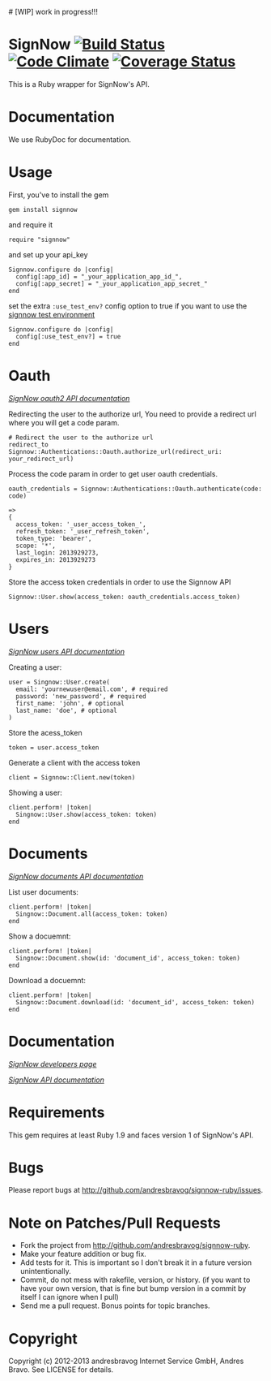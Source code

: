# [WIP] work in progress!!!

SignNow [![Build Status](https://secure.travis-ci.org/andresbravog/signnow-ruby.png)](https://travis-ci.org/andresbravog/signnow-ruby) [![Code Climate](https://codeclimate.com/github/andresbravog/signnow-ruby.png)](https://codeclimate.com/github/andresbravog/signnow-ruby) [![Coverage Status](https://coveralls.io/repos/andresbravog/signnow-ruby/badge.png)](https://coveralls.io/r/andresbravog/signnow-ruby)
======

This is a Ruby wrapper for SignNow's API.

Documentation
=====

We use RubyDoc for documentation.

Usage
======

First, you've to install the gem

    gem install signnow

and require it

    require "signnow"

and set up your api_key

    Signnow.configure do |config|
      config[:app_id] = "_your_application_app_id_",
      config[:app_secret] = "_your_application_app_secret_"
    end

set the extra ```:use_test_env?``` config option to true if you want to use the [signnow test environment](https://eval.signnow.com)

    Signnow.configure do |config|
      config[:use_test_env?] = true
    end

Oauth
=====

*[SignNow oauth2 API documentation](https://signnow.atlassian.net/wiki/display/SAPI/REST+Endpoints#RESTEndpoints-POST/oauth2)*

Redirecting the user to the authorize url, You need to provide a redirect url where you will get a code param.

    # Redirect the user to the authorize url
    redirect_to Signnow::Authentications::Oauth.authorize_url(redirect_uri: your_redirect_url)

Process the code param in order to get user oauth credentials.

    oauth_credentials = Signnow::Authentications::Oauth.authenticate(code: code)

    =>
    {
      access_token: '_user_access_token_',
      refresh_token: '_user_refresh_token',
      token_type: 'bearer',
      scope: '*',
      last_login: 2013929273,
      expires_in: 2013929273
    }

Store the access token credentials in order to use the Signnow API

    Signnow::User.show(access_token: oauth_credentials.access_token)


Users
=====

*[SignNow users API documentation](https://signnow.atlassian.net/wiki/display/SAPI/REST+Endpoints#RESTEndpoints-/user)*

Creating a user:

    user = Singnow::User.create(
      email: 'yournewuser@email.com', # required
      password: 'new_password', # required
      first_name: 'john', # optional
      last_name: 'doe', # optional
    )

Store the acess_token

    token = user.access_token

Generate a client with the access token

    client = Signnow::Client.new(token)

Showing a user:

    client.perform! |token|
      Singnow::User.show(access_token: token)
    end


Documents
=====

*[SignNow documents API documentation](https://signnow.atlassian.net/wiki/display/SAPI/REST+Endpoints#RESTEndpoints-/document)*

List user documents:

    client.perform! |token|
      Singnow::Document.all(access_token: token)
    end

Show a docuemnt:

    client.perform! |token|
      Singnow::Document.show(id: 'document_id', access_token: token)
    end

Download a docuemnt:

    client.perform! |token|
      Singnow::Document.download(id: 'document_id', access_token: token)
    end


Documentation
=====

*[SignNow developers page](https://developers.signnow.com)*

*[SignNow API documentation](https://signnow.atlassian.net/wiki/display/SAPI/REST+Endpoints)*


Requirements
=====

This gem requires at least Ruby 1.9 and faces version 1 of SignNow's API.

Bugs
======

Please report bugs at http://github.com/andresbravog/signnow-ruby/issues.

Note on Patches/Pull Requests
======

* Fork the project from http://github.com/andresbravog/signnow-ruby.
* Make your feature addition or bug fix.
* Add tests for it. This is important so I don't break it in a
  future version unintentionally.
* Commit, do not mess with rakefile, version, or history.
  (if you want to have your own version, that is fine but bump version in a commit by itself I can ignore when I pull)
* Send me a pull request. Bonus points for topic branches.

Copyright
======

Copyright (c) 2012-2013 andresbravog Internet Service GmbH, Andres Bravo. See LICENSE for details.
